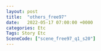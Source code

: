 ```yaml
---
layout: post
title:  "others_free97"
date:   2022-05-17 07:00:00 +0000
categories: Etc
Tags: Story Etc
SceneCode: ["scene_free97_q1_s20"]
---
```

